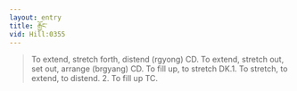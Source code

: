 ```yaml
---
layout: entry
title: རྒྱོང་
vid: Hill:0355
---
```

> To extend, stretch forth, distend (rgyong) CD\. To extend, stretch out, set out, arrange (brgyang) CD\. To fill up, to stretch DK\.1\. To stretch, to extend, to distend\. 2\. To fill up TC\.


